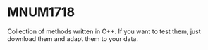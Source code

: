 # MNUM1718

Collection of methods written in C++. If you want to test them, just download them and adapt them to your data.
